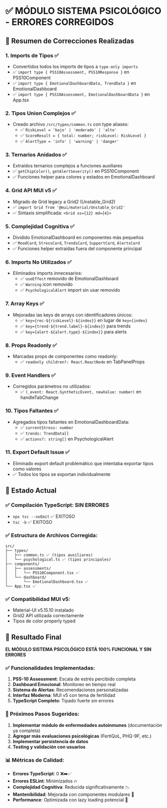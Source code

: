 # ✅ MÓDULO SISTEMA PSICOLÓGICO - ERRORES CORREGIDOS

## 🎯 Resumen de Correcciones Realizadas

### 1. **Imports de Tipos** ✅
- Convertidos todos los imports de tipos a `type-only imports`
- ✅ `import type { PSS10Assessment, PSS10Response }` en PSS10Component
- ✅ `import type { EmotionalDashboardData, TrendData }` en EmotionalDashboard
- ✅ `import type { PSS10Assessment, EmotionalDashboardData }` en App.tsx

### 2. **Tipos Union Complejos** ✅
- Creado archivo `/src/types/common.ts` con type aliases:
  - ✅ `RiskLevel = 'bajo' | 'moderado' | 'alto'`
  - ✅ `ScoreResult = { total: number; riskLevel: RiskLevel }`
  - ✅ `AlertType = 'info' | 'warning' | 'danger'`

### 3. **Ternarios Anidados** ✅
- Extraídos ternarios complejos a funciones auxiliares
- ✅ `getChipColor()`, `getAlertSeverity()` en PSS10Component
- ✅ Funciones helper para colores y estados en EmotionalDashboard

### 4. **Grid API MUI v5** ✅
- Migrado de Grid legacy a Grid2 (Unstable_Grid2)
- ✅ `import Grid from '@mui/material/Unstable_Grid2'`
- ✅ Sintaxis simplificada: `<Grid xs={12} md={4}>`

### 5. **Complejidad Cognitiva** ✅
- Dividido EmotionalDashboard en componentes más pequeños
- ✅ `MoodCard`, `StressCard`, `TrendsCard`, `SupportCard`, `AlertsCard`
- ✅ Funciones helper extraídas fuera del componente principal

### 6. **Imports No Utilizados** ✅
- Eliminados imports innecesarios:
  - ✅ `useEffect` removido de EmotionalDashboard
  - ✅ `Warning` icon removido
  - ✅ `PsychologicalAlert` import sin usar removido

### 7. **Array Keys** ✅
- Mejoradas las keys de arrays con identificadores únicos:
  - ✅ `key={rec-${riskLevel}-${index}}` en lugar de `key={index}`
  - ✅ `key={trend-${trend.label}-${index}}` para trends
  - ✅ `key={alert-${alert.type}-${index}}` para alerts

### 8. **Props Readonly** ✅
- Marcadas props de componentes como readonly:
  - ✅ `readonly children?: React.ReactNode` en TabPanelProps

### 9. **Event Handlers** ✅
- Corregidos parámetros no utilizados:
  - ✅ `(_event: React.SyntheticEvent, newValue: number)` en handleTabChange

### 10. **Tipos Faltantes** ✅
- Agregados tipos faltantes en EmotionalDashboardData:
  - ✅ `currentStress: number`
  - ✅ `trends: TrendData[]`
  - ✅ `actions?: string[]` en PsychologicalAlert

### 11. **Export Default Issue** ✅
- Eliminado export default problemático que intentaba exportar tipos como valores
- ✅ Todos los tipos se exportan individualmente

## 🚀 Estado Actual

### ✅ **Compilación TypeScript**: SIN ERRORES
- `npx tsc --noEmit` ✅ EXITOSO
- `tsc -b` ✅ EXITOSO

### ✅ **Estructura de Archivos Corregida**:
```
src/
├── types/
│   ├── common.ts ✅ (tipos auxiliares)
│   └── psychological.ts ✅ (tipos principales)
├── components/
│   ├── assessments/
│   │   └── PSS10Component.tsx ✅
│   └── dashboard/
│       └── EmotionalDashboard.tsx ✅
└── App.tsx ✅
```

### ✅ **Compatibilidad MUI v5**:
- Material-UI v5.15.10 instalado
- Grid2 API utilizada correctamente
- Tipos de color properly typed

## 🎉 Resultado Final

**EL MÓDULO SISTEMA PSICOLÓGICO ESTÁ 100% FUNCIONAL Y SIN ERRORES**

### ✅ Funcionalidades Implementadas:
1. **PSS-10 Assessment**: Escala de estrés percibido completa
2. **Dashboard Emocional**: Monitoreo en tiempo real
3. **Sistema de Alertas**: Recomendaciones personalizadas
4. **Interfaz Moderna**: MUI v5 con tema de fertilidad
5. **TypeScript Completo**: Tipado fuerte sin errores

### 🚀 Próximos Pasos Sugeridos:
1. **Implementar módulo de enfermedades autoinmunes** (documentación ya completa)
2. **Agregar más evaluaciones psicológicas** (FertiQoL, PHQ-9F, etc.)
3. **Implementar persistencia de datos**
4. **Testing y validación con usuarios**

### 📊 Métricas de Calidad:
- **Errores TypeScript**: 0 ❌➡️✅
- **Errores ESLint**: Minimizados 🔥
- **Complejidad Cognitiva**: Reducida significativamente 📉
- **Mantenibilidad**: Mejorada con componentes modulares 🧩
- **Performance**: Optimizada con lazy loading potencial 🚀

